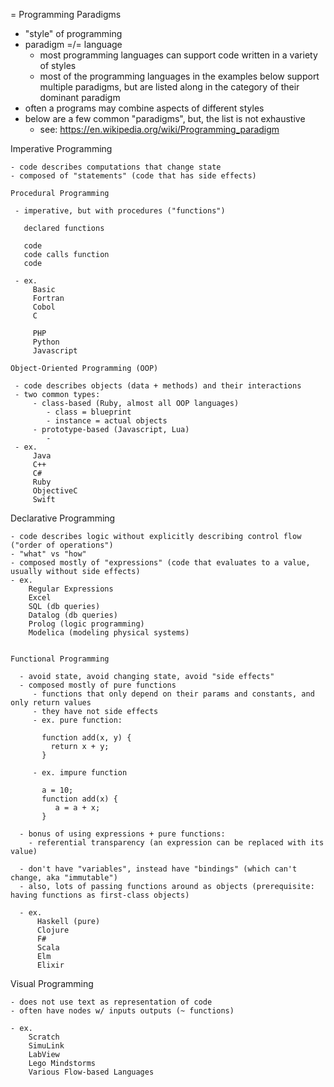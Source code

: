 = Programming Paradigms

  - "style" of programming
  - paradigm =/= language
    - most programming languages can support code written in a variety of styles
    - most of the programming languages in the examples below support multiple paradigms, but are listed along in the category of their dominant paradigm
  - often a programs may combine aspects of different styles
  - below are a few common "paradigms", but, the list is not exhaustive
    - see: https://en.wikipedia.org/wiki/Programming_paradigm


  Imperative Programming

    - code describes computations that change state
    - composed of "statements" (code that has side effects)

    Procedural Programming

     - imperative, but with procedures ("functions")

       declared functions

       code
       code calls function
       code

     - ex.
         Basic
         Fortran
         Cobol
         C

         PHP
         Python
         Javascript

    Object-Oriented Programming (OOP)

     - code describes objects (data + methods) and their interactions
     - two common types:
         - class-based (Ruby, almost all OOP languages)
            - class = blueprint
            - instance = actual objects
         - prototype-based (Javascript, Lua)
            -
     - ex.
         Java
         C++
         C#
         Ruby
         ObjectiveC
         Swift


  Declarative Programming

    - code describes logic without explicitly describing control flow ("order of operations")
    - "what" vs "how"
    - composed mostly of "expressions" (code that evaluates to a value, usually without side effects)
    - ex.
        Regular Expressions
        Excel
        SQL (db queries)
        Datalog (db queries)
        Prolog (logic programming)
        Modelica (modeling physical systems)


    Functional Programming

      - avoid state, avoid changing state, avoid "side effects"
      - composed mostly of pure functions
         - functions that only depend on their params and constants, and only return values
         - they have not side effects
         - ex. pure function:

           function add(x, y) {
             return x + y;
           }

         - ex. impure function

           a = 10;
           function add(x) {
              a = a + x;
           }

      - bonus of using expressions + pure functions:
        - referential transparency (an expression can be replaced with its value)

      - don't have "variables", instead have "bindings" (which can't change, aka "immutable")
      - also, lots of passing functions around as objects (prerequisite: having functions as first-class objects)

      - ex.
          Haskell (pure)
          Clojure
          F#
          Scala
          Elm
          Elixir


  Visual Programming

    - does not use text as representation of code
    - often have nodes w/ inputs outputs (~ functions)

    - ex.
        Scratch
        SimuLink
        LabView
        Lego Mindstorms
        Various Flow-based Languages








